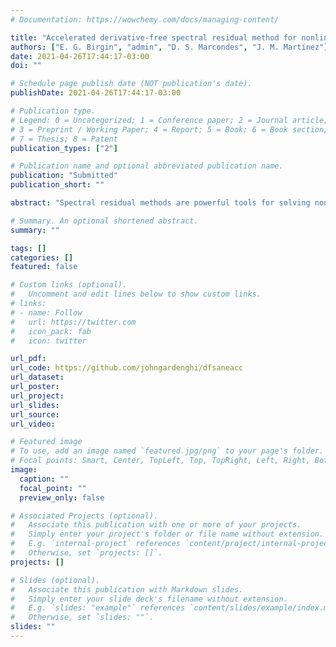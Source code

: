 ```yaml
---
# Documentation: https://wowchemy.com/docs/managing-content/

title: "Accelerated derivative-free spectral residual method for nonlinear systems of equations"
authors: ["E. G. Birgin", "admin", "D. S. Marcondes", "J. M. Martínez"]
date: 2021-04-26T17:44:17-03:00
doi: ""

# Schedule page publish date (NOT publication's date).
publishDate: 2021-04-26T17:44:17-03:00

# Publication type.
# Legend: 0 = Uncategorized; 1 = Conference paper; 2 = Journal article;
# 3 = Preprint / Working Paper; 4 = Report; 5 = Book; 6 = Book section;
# 7 = Thesis; 8 = Patent
publication_types: ["2"]

# Publication name and optional abbreviated publication name.
publication: "Submitted"
publication_short: ""

abstract: "Spectral residual methods are powerful tools for solving nonlinear systems of equations without derivatives. In a recent paper, it was shown that an acceleration technique based on the Sequential Secant Method can greatly improve its efficiency and robustness. In the present work, an R implementation of the method is presented. Numerical experiments with a widely used test bed compares the presented approach with its plain (i.e.\ non-accelerated) version that makes part of the R package BB. Additional numerical experiments compare the proposed method with NITSOL, a state-of-the-art solver for nonlinear systems. The comparison shows that the acceleration process greatly improves the robustness of its counterpart included in the existent R package.  As a by-product, an interface is provided between~R and the consolidated CUTEst collection, which contains over a thousand nonlinear programming problems of all types and represents a standard for evaluating the performance of optimization methods."

# Summary. An optional shortened abstract.
summary: ""

tags: []
categories: []
featured: false

# Custom links (optional).
#   Uncomment and edit lines below to show custom links.
# links:
# - name: Follow
#   url: https://twitter.com
#   icon_pack: fab
#   icon: twitter

url_pdf:
url_code: https://github.com/johngardenghi/dfsaneacc
url_dataset:
url_poster:
url_project:
url_slides:
url_source:
url_video:

# Featured image
# To use, add an image named `featured.jpg/png` to your page's folder. 
# Focal points: Smart, Center, TopLeft, Top, TopRight, Left, Right, BottomLeft, Bottom, BottomRight.
image:
  caption: ""
  focal_point: ""
  preview_only: false

# Associated Projects (optional).
#   Associate this publication with one or more of your projects.
#   Simply enter your project's folder or file name without extension.
#   E.g. `internal-project` references `content/project/internal-project/index.md`.
#   Otherwise, set `projects: []`.
projects: []

# Slides (optional).
#   Associate this publication with Markdown slides.
#   Simply enter your slide deck's filename without extension.
#   E.g. `slides: "example"` references `content/slides/example/index.md`.
#   Otherwise, set `slides: ""`.
slides: ""
---
```

